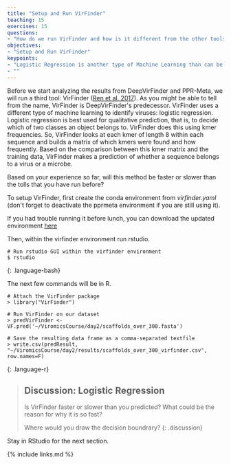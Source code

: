 ```yaml
---
title: "Setup and Run VirFinder"
teaching: 15
exercises: 15
questions:
- "How do we run VirFinder and how is it different from the other tools?"
objectives:
- "Setup and Run VirFinder"
keypoints:
- "Logistic Regression is another type of Machine Learning than can be used to distinguish between viral and non-viral sequences"
- ""
---
```


Before we start analyzing the results from DeepVirFinder and PPR-Meta, we will run a third tool: VirFinder ([Ren et al. 2017](https://microbiomejournal.biomedcentral.com/articles/10.1186/s40168-017-0283-5)). As you might be able to tell from the name, VirFinder is DeepVirFinder's predecessor. VirFinder uses a different type of machine learning to identify viruses: logistic regression. Logistic regression is best used for qualitative prediction, that is, to decide which of two classes an object belongs to. VirFinder does this using kmer frequencies. So, VirFinder looks at each kmer of length 8 within each sequence and builds a matrix of which kmers were found and how frequently. Based on the comparison between this kmer matrix and the training data, VirFinder makes a prediction of whether a sequence belongs to a virus or a microbe.

Based on your experience so far, will this method be faster or slower than the tolls that you have run before?

To setup VirFinder, first create the conda environment from *virfinder.yaml* (don't forget to deactivate the pprmeta environment if you are still using it).

If you had trouble running it before lunch, you can download the updated environment [here](https://raw.githubusercontent.com/MGXlab/Viromics-Workshop-2022/gh-pages/data/day_2/virfinder.yaml)

Then, within the virfinder environment run rstudio. 

~~~
# Run rstudio GUI within the virfinder environment
$ rstudio
~~~
{: .language-bash}


The next few commands will be in R.

~~~
# Attach the VirFinder package
> library("VirFinder")

# Run VirFinder on our dataset
> predVirFinder <- VF.pred('~/ViromicsCourse/day2/scaffolds_over_300.fasta')

# Save the resulting data frame as a comma-separated textfile
> write.csv(predResult, "~/ViromicsCourse/day2/results/scaffolds_over_300_virfinder.csv", row.names=F)
~~~
{: .language-r}

>## Discussion: Logistic Regression
> Is VirFinder faster or slower than you predicted? What could be the reason for why it is so fast?
> 
> Where would you draw the decision boundrary?
{: .discussion}

Stay in RStudio for the next section.

{% include links.md %}
